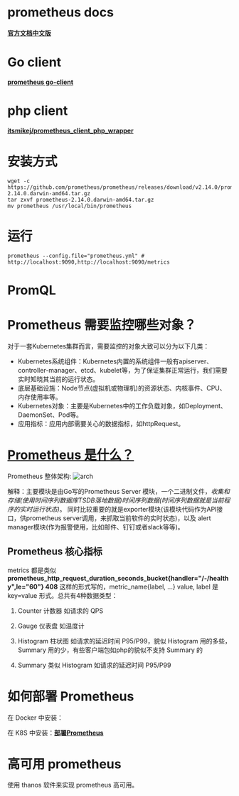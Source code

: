 # prometheus docs
**[官方文档中文版](https://ryanyang.gitbook.io/prometheus/di-san-zhang-prometheus/storage)**

# Go client
**[prometheus go-client](https://github.com/prometheus/client_golang)**

# php client
**[itsmikej/prometheus_client_php_wrapper](https://github.com/itsmikej/prometheus_client_php_wrapper)**

# 安装方式
```shell script
wget -c https://github.com/prometheus/prometheus/releases/download/v2.14.0/prometheus-2.14.0.darwin-amd64.tar.gz
tar zxvf prometheus-2.14.0.darwin-amd64.tar.gz
mv prometheus /usr/local/bin/prometheus
```

# 运行
```shell script
prometheus --config.file="prometheus.yml" # http://localhost:9090,http://localhost:9090/metrics
```

# PromQL


# Prometheus 需要监控哪些对象？
对于一套Kubernetes集群而言，需要监控的对象大致可以分为以下几类：
* Kubernetes系统组件：Kubernetes内置的系统组件一般有apiserver、controller-manager、etcd、kubelet等，为了保证集群正常运行，我们需要实时知晓其当前的运行状态。
* 底层基础设施：Node节点(虚拟机或物理机)的资源状态、内核事件、CPU、内存使用率等。
* Kubernetes对象：主要是Kubernetes中的工作负载对象，如Deployment、DaemonSet、Pod等。
* 应用指标：应用内部需要关心的数据指标，如httpRequest。

# **[Prometheus 是什么？](https://docs.ucloud.cn/uk8s/monitor/prometheus/intro)**
Prometheus 整体架构:
![arch](./prometheus-architecture.png)

解释：主要模块是由Go写的Prometheus Server 模块，一个二进制文件，*收集和存储(使用时间序列数据库TSDB落地数据)时间序列数据(时间序列数据就是当前程序的实时运行状态)*。
同时比较重要的就是exporter模块(该模块代码作为API接口，供prometheus server调用，来抓取当前软件的实时状态)，以及
alert manager模块(作为报警使用，比如邮件、钉钉或者slack等等)。

## Prometheus 核心指标
metrics 都是类似 **prometheus_http_request_duration_seconds_bucket{handler="/-/healthy",le="60"} 408**
这样的形式写的，metric_name{label, ...} value, label 是 key=value 形式。总共有4种数据类型：
1. Counter 计数器
如请求的 QPS
2. Gauge 仪表盘
如温度计

3. Histogram 柱状图
如请求的延迟时间 P95/P99，貌似 Histogram 用的多些，Summary 用的少，有些客户端包如php的貌似不支持 Summary 的

4. Summary 类似 Histogram
如请求的延迟时间 P95/P99


# 如何部署 Prometheus
在 Docker 中安装：

在 K8S 中安装：**[部署Prometheus](https://docs.ucloud.cn/uk8s/monitor/prometheus/installprometheus)**


# 高可用 prometheus
使用 thanos 软件来实现 prometheus 高可用。

